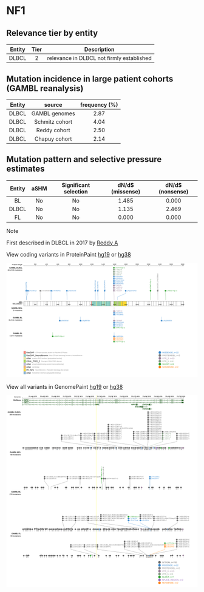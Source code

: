 # NF1

## Relevance tier by entity

|Entity|Tier|Description                              |
|:------:|:----:|-----------------------------------------|
|DLBCL |2   |relevance in DLBCL not firmly established|

## Mutation incidence in large patient cohorts (GAMBL reanalysis)

|Entity|source        |frequency (%)|
|:------:|:--------------:|:-------------:|
|DLBCL |GAMBL genomes |2.87         |
|DLBCL |Schmitz cohort|4.04         |
|DLBCL |Reddy cohort  |2.50         |
|DLBCL |Chapuy cohort |2.14         |

## Mutation pattern and selective pressure estimates

|Entity|aSHM|Significant selection|dN/dS (missense)|dN/dS (nonsense)|
|:------:|:----:|:---------------------:|:----------------:|:----------------:|
|BL    |No  |No                   |1.485           |0.000           |
|DLBCL |No  |No                   |1.135           |2.469           |
|FL    |No  |No                   |0.000           |0.000           |


> [!NOTE]
> First described in DLBCL in 2017 by [Reddy A](https://pubmed.ncbi.nlm.nih.gov/28985567)


View coding variants in ProteinPaint [hg19](https://morinlab.github.io/LLMPP/GAMBL/NF1_protein.html)  or [hg38](https://morinlab.github.io/LLMPP/GAMBL/NF1_protein_hg38.html)

![image](images/proteinpaint/NF1_NM_000267.svg)

View all variants in GenomePaint [hg19](https://morinlab.github.io/LLMPP/GAMBL/NF1.html)  or [hg38](https://morinlab.github.io/LLMPP/GAMBL/NF1_hg38.html)

![image](images/proteinpaint/NF1.svg)
